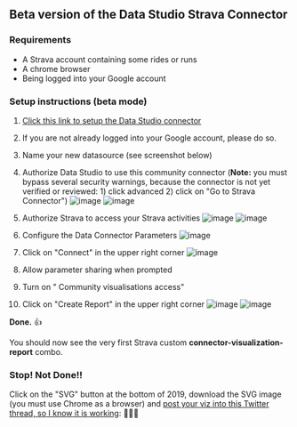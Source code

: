 ## Beta version of the Data Studio Strava Connector

### Requirements
* A Strava account containing some rides or runs
* A chrome browser 
* Being logged into your Google account

### Setup instructions (beta mode)

1. [Click this link to setup the Data Studio connector](https://datastudio.google.com/datasources/create?connectorId=AKfycbwXysvdCJ_U_kDeGIrbOn5pEsLuZ2KstbaKG2USOkjRMb798koO6UNuybj8Few8RzyFqw)

2. If you are not already logged into your Google account, please do so.

3. Name your new datasource (see screenshot below)

4. Authorize Data Studio to use this community connector 
(**Note:** you must bypass several security warnings, because the connector is not yet verified or reviewed: 1) click advanced 2) click on "Go to Strava Connector")
![image](https://user-images.githubusercontent.com/5740594/69746561-849a2700-1112-11ea-9e75-e6130f91c214.png)
![image](https://user-images.githubusercontent.com/5740594/69746773-025e3280-1113-11ea-9d5a-c2466f4cb54a.png)



5. Authorize Strava to access your Strava activities
![image](https://user-images.githubusercontent.com/5740594/69746477-5b799680-1112-11ea-87e0-f2a6ae4c1573.png)
![image](https://user-images.githubusercontent.com/5740594/69746463-54eb1f00-1112-11ea-856f-19ee7aea8130.png)



6. Configure the Data Connector Parameters
![image](https://user-images.githubusercontent.com/5740594/69684160-7baf4400-1085-11ea-80c8-ff501b003b75.png)

7. Click on "Connect" in the upper right corner
![image](https://user-images.githubusercontent.com/5740594/69747091-b069dc80-1113-11ea-9e13-3b4492c3a147.png)


8. Allow parameter sharing when prompted

9. Turn on " Community visualisations access"

10. Click on "Create Report" in the upper right corner
![image](https://user-images.githubusercontent.com/5740594/69684344-61299a80-1086-11ea-98b4-4415a8cb84e6.png)
![image](https://user-images.githubusercontent.com/5740594/69684186-91bd0480-1085-11ea-81ad-5d72d17ec960.png)




**Done.** 👍

You should now see the very first Strava custom **connector-visualization-report** combo.




### Stop! Not Done!!

Click on the "SVG" button at the bottom of 2019, download the SVG image (you must use Chrome as a browser) and 
[post your viz into this Twitter thread, so I know it is working](https://twitter.com/ralph_spandl/status/1198319219064082432): 🚀🚀🚀
